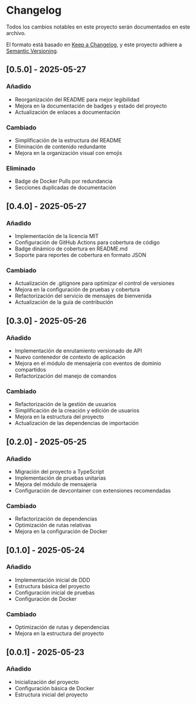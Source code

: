 # Changelog

Todos los cambios notables en este proyecto serán documentados en este archivo.

El formato está basado en [Keep a Changelog](https://keepachangelog.com/es-ES/1.0.0/),
y este proyecto adhiere a [Semantic Versioning](https://semver.org/spec/v2.0.0.html).

## [0.5.0] - 2025-05-27

### Añadido
- Reorganización del README para mejor legibilidad
- Mejora en la documentación de badges y estado del proyecto
- Actualización de enlaces a documentación

### Cambiado
- Simplificación de la estructura del README
- Eliminación de contenido redundante
- Mejora en la organización visual con emojis

### Eliminado
- Badge de Docker Pulls por redundancia
- Secciones duplicadas de documentación

## [0.4.0] - 2025-05-27

### Añadido
- Implementación de la licencia MIT
- Configuración de GitHub Actions para cobertura de código
- Badge dinámico de cobertura en README.md
- Soporte para reportes de cobertura en formato JSON

### Cambiado
- Actualización de .gitignore para optimizar el control de versiones
- Mejora en la configuración de pruebas y cobertura
- Refactorización del servicio de mensajes de bienvenida
- Actualización de la guía de contribución

## [0.3.0] - 2025-05-26

### Añadido
- Implementación de enrutamiento versionado de API
- Nuevo contenedor de contexto de aplicación
- Mejora en el módulo de mensajería con eventos de dominio compartidos
- Refactorización del manejo de comandos

### Cambiado
- Refactorización de la gestión de usuarios
- Simplificación de la creación y edición de usuarios
- Mejora en la estructura del proyecto
- Actualización de las dependencias de importación

## [0.2.0] - 2025-05-25

### Añadido
- Migración del proyecto a TypeScript
- Implementación de pruebas unitarias
- Mejora del módulo de mensajería
- Configuración de devcontainer con extensiones recomendadas

### Cambiado
- Refactorización de dependencias
- Optimización de rutas relativas
- Mejora en la configuración de Docker

## [0.1.0] - 2025-05-24

### Añadido
- Implementación inicial de DDD
- Estructura básica del proyecto
- Configuración inicial de pruebas
- Configuración de Docker

### Cambiado
- Optimización de rutas y dependencias
- Mejora en la estructura del proyecto

## [0.0.1] - 2025-05-23

### Añadido
- Inicialización del proyecto
- Configuración básica de Docker
- Estructura inicial del proyecto 